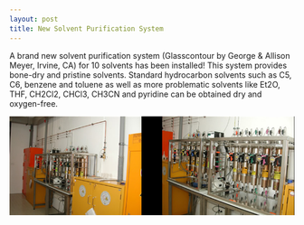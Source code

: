 ```yaml
---
layout: post
title: New Solvent Purification System
---
```


A brand new solvent purification system (Glasscontour by George & Allison Meyer, Irvine, CA) for 10 solvents has been installed! 
This system provides bone-dry and pristine solvents. 
Standard hydrocarbon solvents such as C5, C6, benzene and toluene as well as more problematic solvents like Et2O, THF, CH2Cl2, CHCl3, CH3CN and pyridine can be obtained dry and oxygen-free.

![solvent system](img/lab-solvent_system.jpg)